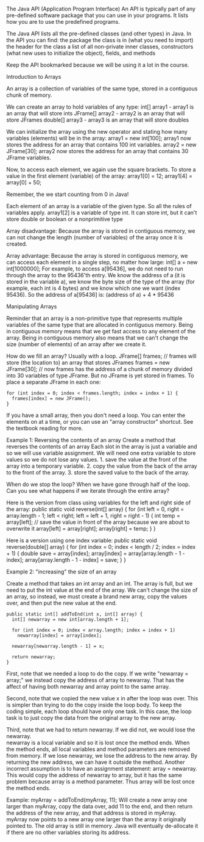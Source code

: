   The Java API (Application Program Interface)
  An API is typically part of any pre-defined software package that you can use in your programs.
    It lists how you are to use the predefined programs.

  The Java API lists all the pre-defined classes (and other types) in Java.
  In the API you can find:
    the package the class is in (what you need to import)
    the header for the class
    a list of all non-private inner classes, constructors (what new uses to initialize the object), fields, and methods

  Keep the API bookmarked because we will be using it a lot in the course.



Introduction to Arrays

  An array is a collection of variables of the same type, stored in a contiguous chunk of memory.

  We can create an array to hold variables of any type:
     int[] array1      - array1 is an array that will store ints
     JFrame[] array2   - array2 is an array that will store JFrames
     double[] array3   - array3 is an array that will store doubles

  We can initialize the array using the new operator and stating how many variables (elements) will be in the array:
        array1 = new int[100];
  array1 now stores the address for an array that contains 100 int variables.
 	array2 = new JFrame[30];
  array2 now stores the address for an array that contains 30 JFrame variables.


  Now, to access each element, we again use the square brackets.  To store a value in the first element (variable) of the array:
        array1[0] = 12;
        array1[4] = array[0] + 50;

  Remember, the we start counting from 0 in Java!

  Each element of an array is a variable of the given type.  So all the rules of variables apply.
	array1[2] is a variable of type int.  It can store int, but it can't store double or boolean or a nonprimitive type


Array disadvantage:
  Because the array is stored in contiguous memory, we can not change the length (number of variables) of the array once it is created.

Array advantage:
  Because the array is stored in contiguous memory, we can access each element in a single step, no matter how large:
	int[] a = new int[1000000];
    For example, to access a[95436], we do not need to run through the array to the 95436'th entry.
    We know the address of a (it is stored in the variable a), we know the byte size of the type of the array (for example, each int is 4 bytes)
     and we know which one we want (index 95436).
    So the address of a[95436] is:  (address of a) + 4 * 95436

Manipulating Arrays

  Reminder that an array is a non-primitive type that represents multiple variables of the same type that are allocated in contiguous memory.
  Being in contiguous memory means that we get fast access to any element of the array.
  Being in contiguous memory also means that we can't change the size (number of elements) of an array after we create it.

How do we fill an array?
  Usually with a loop. 
	JFrame[] frames;           // frames will store (the location to) an array that stores JFrames
        frames = new JFrame[30];   // now frames has the address of a chunk of memory divided into 30 variables of type JFrame.  But no JFrame is yet stored in frames.  To place a separate JFrame in each one:

	for (int index = 0; index < frames.length; index = index + 1) {
	  frames[index] = new JFrame();
	}

  If you have a small array, then you don't need a loop.  You can enter the elements on at a time, or you can use an "array constructor" shortcut.  See the textbook reading for more.


Example 1: Reversing the contents of an array
  Create a method that reverses the contents of an array
  Each slot in the array is just a variable and so we will use variable assignment.
  We will need one extra variable to store values so we do not lose any values.
	1. save the value at the front of the array into a temporary variable.
	2. copy the value from the back of the array to the front of the array.
	3. store the saved value to the back of the array.

   When do we stop the loop?  When we have gone through half of the loop.  Can you see what happens if we iterate through the entire array?

   Here is the version from class using variables for the left and right side of the array:
	public static void reverse(int[] array) {
	  for (int left = 0, right = array.length - 1; left < right; left = left + 1, right = right - 1) {
	    int temp = array[left];                       // save the value in front of the array because we are about to overwrite it
	    array[left] = array[right];
	    array[right] = temp;
	  }
	}

   Here is a version using one index variable:
	public static void reverse(double[] array) {
	  for (int index = 0; index < length / 2; index = index + 1) {
	    double save = array[index];
	    array[index] = array[array.length - 1 - index];
	    array[array.length - 1 - index] = save;
	  }
	}

Example 2: "increasing" the size of an array

  Create a method that takes an int array and an int.  The array is full, but we need to put the int value at the end of the array.
  We can't change the size of an array, so instead, we must create a brand new array, copy the values over, and then put the new value at the end.

	public static int[] addToEnd(int x, int[] array) {
	  int[] newarray = new int[array.length + 1];

	  for (int index = 0; index < array.length; index = index + 1)
	    newarray[index] = array[index];

	  newarray[newarray.length - 1] = x;

	  return newarray;
	}

  First, note that we needed a loop to do the copy.  If we write "newarray = array;" we instead copy the address of array to newarray.
    That has the affect of having both newarray and array point to the same array.

  Second, note that we copied the new value x in after the loop was over.  This is simpler than trying to do the copy inside the loop body.
    To keep the coding simple, each loop should have only one task.  In this case, the loop task is to just copy the data from the original array to the new array.

  Third, note that we had to return newarray.  If we did not, we would lose the newarray.  
     newarray is a local variable and so it is lost once the method ends.
     When the method ends, all local variables and method parameters are removed from memory.
        If we lose newarray, we lose the address to the new array.
     By returning the new address, we can have it outside the method.
     Another incorrect assumption is to have an assignment statement:  array = newarray.  
      This would copy the address of newarray to array, but it has the same problem because array is a method parameter.  Thus array will be lost once the method ends.

  Example:
	myArray = addToEnd(myArray, 11);
  Will create a new array one larger than myArray, copy the data over, add 11 to the end, and then return the address of the new array, and that address is stored in myArray.
  myArray now points to a new array one larger than the array it originally pointed to.  The old array is still in memory. Java will eventually de-allocate it if there are no other variables storing its address.
